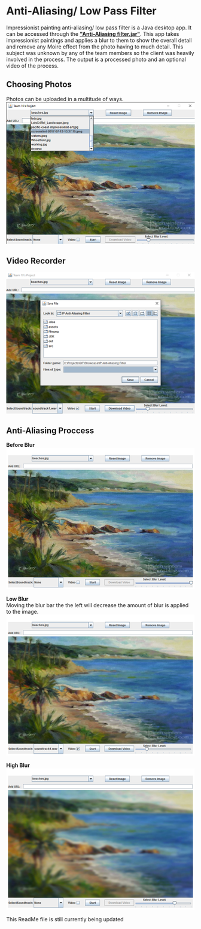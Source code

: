 # Anti-Aliasing/ Low Pass Filter
Impressionist painting anti-aliasing/ low pass filter is a Java desktop app. It can be accessed through the **["Anti-Aliasing filter.jar"](https://github.com/SamAbley/Showcase/blob/master/IP%20Anti-Aliasing%20Filter/Anti-Aliasing%20Filter.jar)**. This app takes impressionist paintings and applies a blur to them to show the overall detail and remove any Moire effect from the photo having to much detail. This subject was unknown by any of the team members so the client was heavily involved in the process. The output is a processed photo and an optional video of the process.

## Choosing Photos
Photos can be uploaded in a multitude of ways.
![Browse photos](https://github.com/SamAbley/Showcase/blob/master/ReadME%20Images/IP%20Anti-Aliasing%20Filter/Browse.png?raw=true)


## Video Recorder
![Save video](https://github.com/SamAbley/Showcase/blob/master/ReadME%20Images/IP%20Anti-Aliasing%20Filter/Save%20video.png?raw=true)


## Anti-Aliasing Proccess
**Before Blur**  
![Before Blur](https://github.com/SamAbley/Showcase/blob/master/ReadME%20Images/IP%20Anti-Aliasing%20Filter/Before%20Blur.png?raw=true)

**Low Blur**  
Moving the blur bar the the left will decrease the amount of blur is applied to the image.  
![Low Blur](https://github.com/SamAbley/Showcase/blob/master/ReadME%20Images/IP%20Anti-Aliasing%20Filter/blur%20low.png?raw=true)

**High Blur**  
![High Blur](https://github.com/SamAbley/Showcase/blob/master/ReadME%20Images/IP%20Anti-Aliasing%20Filter/blur%20high.png?raw=true)

This ReadMe file is still currently being updated
